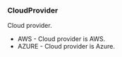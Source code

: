 ### CloudProvider
Cloud provider.

- AWS - Cloud provider is AWS.
- AZURE - Cloud provider is Azure.
